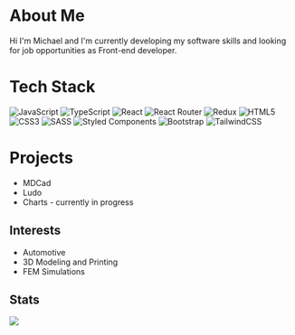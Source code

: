# About Me
Hi I'm Michael and I'm currently developing my software skills and looking for job opportunities as Front-end developer.

# Tech Stack
![JavaScript](https://img.shields.io/badge/javascript-%23323330.svg?style=for-the-badge&logo=javascript&logoColor=%23F7DF1E)
![TypeScript](https://img.shields.io/badge/typescript-%23007ACC.svg?style=for-the-badge&logo=typescript&logoColor=white)
![React](https://img.shields.io/badge/react-%2320232a.svg?style=for-the-badge&logo=react&logoColor=%2361DAFB)
![React Router](https://img.shields.io/badge/React_Router-CA4245?style=for-the-badge&logo=react-router&logoColor=white)
![Redux](https://img.shields.io/badge/redux-%23593d88.svg?style=for-the-badge&logo=redux&logoColor=white)
![HTML5](https://img.shields.io/badge/html5-%23E34F26.svg?style=for-the-badge&logo=html5&logoColor=white)
![CSS3](https://img.shields.io/badge/css3-%231572B6.svg?style=for-the-badge&logo=css3&logoColor=white)
![SASS](https://img.shields.io/badge/SASS-hotpink.svg?style=for-the-badge&logo=SASS&logoColor=white)
![Styled Components](https://img.shields.io/badge/styled--components-DB7093?style=for-the-badge&logo=styled-components&logoColor=white)
![Bootstrap](https://img.shields.io/badge/bootstrap-%23563D7C.svg?style=for-the-badge&logo=bootstrap&logoColor=white)
![TailwindCSS](https://img.shields.io/badge/tailwindcss-%2338B2AC.svg?style=for-the-badge&logo=tailwind-css&logoColor=white)


# Projects
<ul>
  <li>MDCad</li>
  <li>Ludo</li>
  <li>Charts - currently in progress</li>
</ul>

## Interests
<ul>
  <li>Automotive</li>
  <li>3D Modeling and Printing</li>
  <li>FEM Simulations</li>
</ul>

## Stats
![](https://github-readme-stats.vercel.app/api/top-langs/?username=michudud&theme=dark&hide_border=false&include_all_commits=false&count_private=false&layout=compact)

<!-- Proudly/Partly created with GPRM ( https://gprm.itsvg.in ) -->
